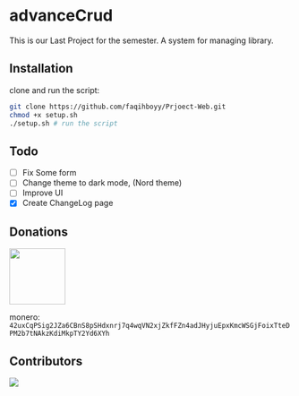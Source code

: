 # advanceCrud
This is our Last Project for the semester. A system for managing library.

## Installation
clone and run the script:
```bash
git clone https://github.com/faqihboyy/Prjoect-Web.git
chmod +x setup.sh
./setup.sh # run the script
```

## Todo
- [ ] Fix Some form
- [ ] Change theme to dark mode, (Nord theme)
- [ ] Improve UI
- [x] Create ChangeLog page

## Donations 

<img height="100" src="https://res.coinpaper.com/coinpaper/f_webp,c_limit,w_3840,q_auto:good/monero_xmr_logo_d7cfda451e.png">

monero: `42uxCqPSig2JZa6CBnS8pSHdxnrj7q4wqVN2xjZkfFZn4adJHyjuEpxKmcWSGjFoixTteDPM2b7tNAkzKdiMkpTY2Yd6XYh`

## Contributors
<a href="https://github.com/faqihboyy/Prjoect-Web/graphs/contributors">
  <img src="https://contrib.rocks/image?repo=faqihboyy/Prjoect-Web" />
</a>

